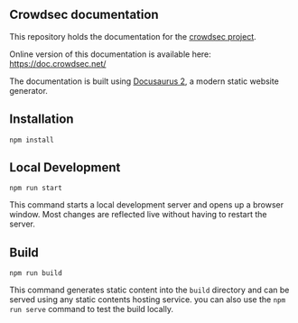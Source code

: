 ## Crowdsec documentation

This repository holds the documentation for the [crowdsec project](https://github.com/crowdsecurity/crowdsec).

Online version of this documentation is available here: https://doc.crowdsec.net/

The documentation is built using [Docusaurus 2](https://docusaurus.io/), a modern static website generator.

## Installation

```console
npm install
```

## Local Development

```console
npm run start
```

This command starts a local development server and opens up a browser window. Most changes are reflected live without having to restart the server.

## Build

```console
npm run build
```

This command generates static content into the `build` directory and can be served using any static contents hosting service.
you can also use the `npm run serve` command to test the build locally.
